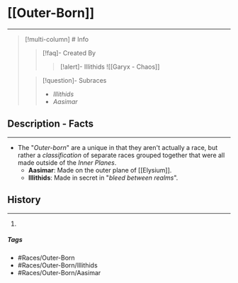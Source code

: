 # [[Outer-Born]] 
---
>[!multi-column] # Info
>>[!faq]- Created By
>>>[!alert]- Illithids
>>>![[Garyx - Chaos]]
>
>>[!question]-  Subraces
>> - *Illithids*
>> - *Aasimar*

## Description - Facts
---
- The "*Outer-born*" are a unique in that they aren't actually a race, but rather a *classification* of separate races grouped together that were all made outside of the *Inner Planes*.
	- **Aasimar**: Made on the outer plane of [[Elysium]].
	- **Illithids**: Made in secret in "*bleed between realms*".

## History
---
1. 

##### Tags
- #Races/Outer-Born
- #Races/Outer-Born/Illithids
- #Races/Outer-Born/Aasimar